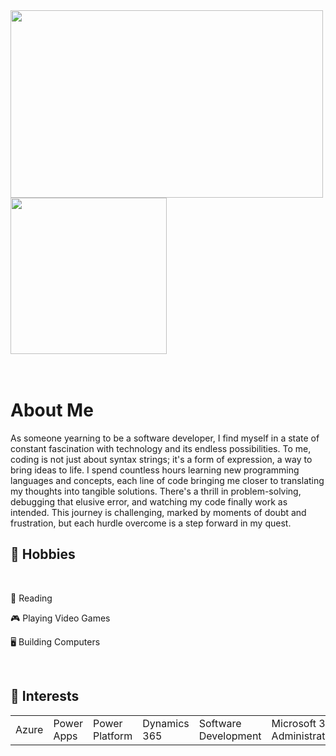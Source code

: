<html>
  <head>
  </head>
  <body>
    <div>
      <img width="500" height="300" src="https://media.giphy.com/media/StF8grqNK8fOPstPLo/giphy.gif">
      <img width="250px" height="250px" src="https://media.giphy.com/media/6KEKe2MT5UaoSP5sll/giphy.gif">
    </div> 
      <br>
      <br>
    <div>
      <h1>About Me</h1>
      <p> As someone yearning to be a software developer, I find myself in a state of constant fascination with technology and its endless possibilities. To me, coding is not just about syntax strings; it's a form of expression, a way to bring ideas to life. I spend countless hours learning new programming languages and concepts, each line of code bringing me closer to translating my thoughts into tangible solutions. There's a thrill in problem-solving, debugging that elusive error, and watching my code finally work as intended. This journey is challenging, marked by moments of doubt and frustration, but each hurdle overcome is a step forward in my quest.</p>
      <div>
        <h2> 🎾 Hobbies</h2>
        <br>
        <p> 🔖 Reading</p>
        <p> 🎮 Playing Video Games</p>
        <p> 🖥️ Building Computers</p>
      </div>
        <br>
        <h2> 📍 Interests</h2>
      <table>
        <tr>
          <td>Azure</td>
          <td>Power Apps</td>
          <td>Power Platform</td>
          <td>Dynamics 365</td>
          <td>Software Development</td>
          <td>Microsoft 365 Administration</td>
        </tr>
      </table>
    </div>
  </body>
</html> 
